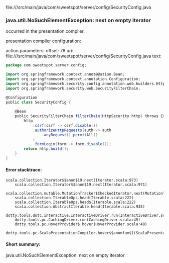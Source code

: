 file://<WORKSPACE>/src/main/java/com/sweetspot/server/config/SecurityConfig.java
### java.util.NoSuchElementException: next on empty iterator

occurred in the presentation compiler.

presentation compiler configuration:


action parameters:
offset: 78
uri: file://<WORKSPACE>/src/main/java/com/sweetspot/server/config/SecurityConfig.java
text:
```scala
package com.sweetspot.server.config;

import org.springframework.context.annot@@ation.Bean;
import org.springframework.context.annotation.Configuration;
import org.springframework.security.config.annotation.web.builders.HttpSecurity;
import org.springframework.security.web.SecurityFilterChain;

@Configuration
public class SecurityConfig {
    
    @Bean
    public SecurityFilterChain filterChain(HttpSecurity http) throws Exception {
        http
            .csrf(csrf -> csrf.disable())
            .authorizeHttpRequests(auth -> auth
                .anyRequest().permitAll()
            )
            .formLogin(form -> form.disable());
        return http.build();
    }
}

```



#### Error stacktrace:

```
scala.collection.Iterator$$anon$19.next(Iterator.scala:973)
	scala.collection.Iterator$$anon$19.next(Iterator.scala:971)
	scala.collection.mutable.MutationTracker$CheckedIterator.next(MutationTracker.scala:76)
	scala.collection.IterableOps.head(Iterable.scala:222)
	scala.collection.IterableOps.head$(Iterable.scala:222)
	scala.collection.AbstractIterable.head(Iterable.scala:935)
	dotty.tools.dotc.interactive.InteractiveDriver.run(InteractiveDriver.scala:164)
	dotty.tools.pc.CachingDriver.run(CachingDriver.scala:45)
	dotty.tools.pc.HoverProvider$.hover(HoverProvider.scala:40)
	dotty.tools.pc.ScalaPresentationCompiler.hover$$anonfun$1(ScalaPresentationCompiler.scala:389)
```
#### Short summary: 

java.util.NoSuchElementException: next on empty iterator